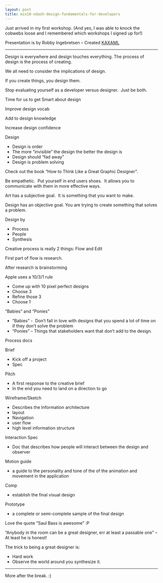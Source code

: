 ```yaml
---
layout: post
title: mix10-ndash-design-fundamentals-for-developers
---
```

Just arrived in my first workshop. (And yes, I was able to knock the
cobwebs loose and I remembered which workshops I signed up for!)

Presentation is by Robby Ingebretsen – Created
[KAXAML](http://www.kaxaml.com/)

-----

Design is everywhere and design touches everything. The process of
design is the process of creating.

We all need to consider the implications of design.

If you create things, you design them.

Stop evaluating yourself as a developer versus designer.  Just be both.

Time for us to get Smart about design

Improve design vocab

Add to design knowledge

Increase design confidence

Design

-   Design is order
-   The more “invisible” the design the better the design is
-   Design should “fad away”
-   Design is problem solving

Check out the book “How to Think Like a Great Graphic Designer”.

Be empathetic.  Put yourself in end users shoes.  It allows you to
communicate with them in more effective ways.

Art has a subjective goal.  It is something that you want to make.

Design has an objective goal. You are trying to create something that
solves a problem.

Design by

-   Process
-   People
-   Synthesis

Creative process is really 2 things: Flow and Edit

First part of flow is research.

After research is brainstorming

Apple uses a 10/3/1 rule

-   Come up with 10 pixel perfect designs
-   Choose 3
-   Refine those 3
-   Choose 1

“Babies” and “Ponies”

-   “Babies” -  Don’t fall in love with designs that you spend a lot of
    time on if they don’t solve the problem
-   “Ponies” – Things that stakeholders want that don’t add to the
    design.

Process docs

Brief

-   Kick off a project
-   Spec

Pitch

-   A first response to the creative brief
-   In the end you need to land on a direction to go

Wireframe/Sketch

-   Describes the Information architecture
-   layout
-   Navigation
-   user flow
-   high level information structure

Interaction Spec

-   Doc that describes how people will interact between the design and
    observer

Motion guide

-   a guide to the personality and tone of the of the animation and
    movement in the application

Comp

-   establish the final visual design

Prototype

-   a complete or semi-complete sample of the final design

Love the quote “Saul Bass is awesome” :P

“Anybody in the room can be a great designer, err at least a passable
one” – At least he is honest!

The trick to being a great designer is:

-   Hard work
-   Observe the world around you synthesize it.

-----

More after the break. :)
